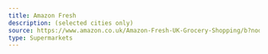 ```yaml
---
title: Amazon Fresh
description: (selected cities only)
source: https://www.amazon.co.uk/Amazon-Fresh-UK-Grocery-Shopping/b?node=6723205031
type: Supermarkets
---
```

